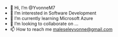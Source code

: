 - 👋 Hi, I’m @YvonneM7
- 👀 I’m interested in Software Development
- 🌱 I’m currently learning Microsoft Azure
- 💞️ I’m looking to collaborate on ...
- 📫 How to reach me maleseleyvonne@gmail.com

<!---
YvonneM7/YvonneM7 is a ✨ special ✨ repository because its `README.md` (this file) appears on your GitHub profile.
You can click the Preview link to take a look at your changes.
--->
